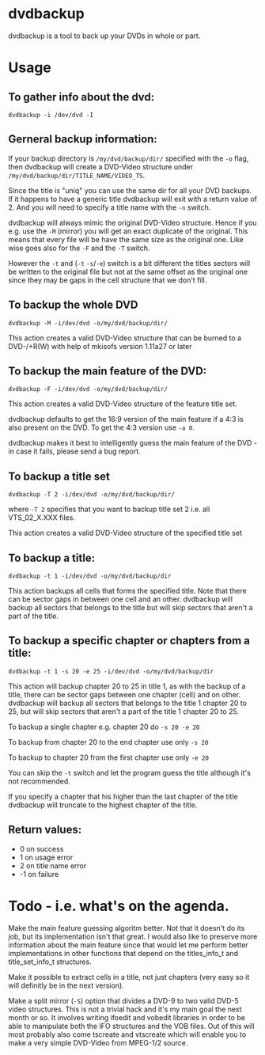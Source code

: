# dvdbackup

dvdbackup is a tool to back up your DVDs in whole or part.

# Usage

## To gather info about the dvd:

    dvdbackup -i /dev/dvd -I

## Gerneral backup information:

If your backup directory is `/my/dvd/backup/dir/` specified with the
`-o` flag, then dvdbackup will create a DVD-Video structure under
`/my/dvd/backup/dir/TITLE_NAME/VIDEO_TS`.

Since the title is "uniq" you can use the same dir for all your DVD
backups. If it happens to have a generic title dvdbackup will exit
with a return value of 2. And you will need to specify a title name
with the `-n` switch.

dvdbackup will always mimic the original DVD-Video structure. Hence if
you e.g. use the `-M` (mirror) you will get an exact duplicate of the
original. This means that every file will be have the same size as the
original one. Like wise goes also for the `-F` and the `-T` switch.

However the `-t` and (`-t` `-s`/`-e`) switch is a bit different the
titles sectors will be written to the original file but not at the
same offset as the original one since they may be gaps in the cell
structure that we don't fill.

## To backup the whole DVD

    dvdbackup -M -i/dev/dvd -o/my/dvd/backup/dir/

This action creates a valid DVD-Video structure that can be burned to
a DVD-/+R(W) with help of mkisofs version 1.11a27 or later

## To backup the main feature of the DVD:

    dvdbackup -F -i/dev/dvd -o/my/dvd/backup/dir/

This action creates a valid DVD-Video structure of the feature title
set.

dvdbackup defaults to get the 16:9 version of the main feature if a
4:3 is also present on the DVD.  To get the 4:3 version use `-a 0`.

dvdbackup makes it best to intelligently guess the main feature of the
DVD - in case it fails, please send a bug report.

## To backup a title set

    dvdbackup -T 2 -i/dev/dvd -o/my/dvd/backup/dir/

where `-T 2` specifies that you want to backup title set 2 i.e. all
VTS\_02\_X.XXX files.

This action creates a valid DVD-Video structure of the specified title
set

## To backup a title:

    dvdbackup -t 1 -i/dev/dvd -o/my/dvd/backup/dir

This action backups all cells that forms the specified title. Note
that there can be sector gaps in between one cell and an
other. dvdbackup will backup all sectors that belongs to the title but
will skip sectors that aren't a part of the title.

## To backup a specific chapter or chapters from a title:

    dvdbackup -t 1 -s 20 -e 25 -i/dev/dvd -o/my/dvd/backup/dir

This action will backup chapter 20 to 25 in title 1, as with the
backup of a title, there can be sector gaps between one chapter (cell)
and on other.  dvdbackup will backup all sectors that belongs to the
title 1 chapter 20 to 25, but will skip sectors that aren't a part of
the title 1 chapter 20 to 25.

To backup a single chapter e.g. chapter 20 do `-s 20 -e 20`

To backup from chapter 20 to the end chapter use only `-s 20`

To backup to chapter 20 from the first chapter use only `-e 20`

You can skip the `-t` switch and let the program guess the title
although it's not recommended.

If you specify a chapter that his higher than the last chapter of the
title dvdbackup will truncate to the highest chapter of the title.

## Return values:
* 0 on success
* 1 on usage error
* 2 on title name error
* -1 on failure

# Todo - i.e. what's on the agenda.

Make the main feature guessing algoritm better. Not that it doesn't do
its job, but its implementation isn't that great. I would also like
to preserve more information about the main feature since that would
let me perform better implementations in other functions that depend
on the titles\_info\_t and title\_set\_info\_t structures.

Make it possible to extract cells in a title, not just chapters (very
easy so it will definitly be in the next version).

Make a split mirror (`-S`) option that divides a DVD-9 to two valid
DVD-5 video structures. This is not a trivial hack and it's my main
goal the next month or so. It involves writing ifoedit and vobedit
libraries in order to be able to manipulate both the IFO structures
and the VOB files. Out of this will most probably also come tscreate
and vtscreate which will enable you to make a very simple DVD-Video
from MPEG-1/2 source.
